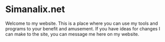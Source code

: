 # Simanalix.net
Welcome to my website. This is a place where you can use my tools and programs to your benefit and amusement. If you have ideas for changes I can make to the site, you can message me here on my website.
